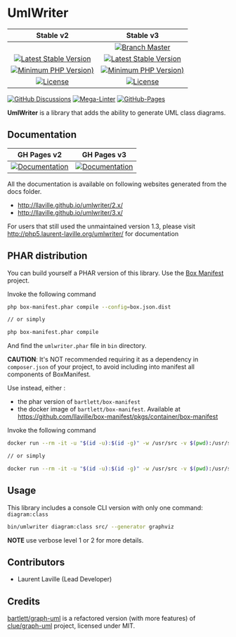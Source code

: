 <!-- markdownlint-disable MD013 -->
# UmlWriter

| Stable v2 | Stable v3 |
|:---------:|:---------:|
|           | [![Branch Master](https://img.shields.io/badge/branch-master-orange)](https://github.com/llaville/umlwriter) |
| [![Latest Stable Version](https://img.shields.io/badge/packagist-v2.1.1-blue)](https://packagist.org/packages/bartlett/umlwriter) | [![Latest Stable Version](https://img.shields.io/packagist/v/bartlett/umlwriter)](https://packagist.org/packages/bartlett/umlwriter)
| [![Minimum PHP Version)](https://img.shields.io/packagist/php-v/bartlett/umlwriter/2.x-dev)](https://php.net/supported-versions.php) | [![Minimum PHP Version)](https://img.shields.io/packagist/php-v/bartlett/umlwriter/3.x-dev)](https://php.net/supported-versions.php) |
| [![License](https://img.shields.io/packagist/l/bartlett/umlwriter)](https://github.com/llaville/umlwriter/blob/master/LICENSE) | [![License](https://img.shields.io/packagist/l/bartlett/umlwriter)](https://github.com/llaville/umlwriter/blob/master/LICENSE) |

[![GitHub Discussions](https://img.shields.io/github/discussions/llaville/umlwriter)](https://github.com/llaville/umlwriter/discussions)
[![Mega-Linter](https://github.com/llaville/umlwriter/actions/workflows/mega-linter.yml/badge.svg)](https://github.com/llaville/umlwriter/actions/workflows/mega-linter.yml)
[![GitHub-Pages](https://github.com/llaville/umlwriter/actions/workflows/gh-pages.yml/badge.svg)](https://github.com/llaville/umlwriter/actions/workflows/gh-pages.yml)

**UmlWriter** is a library that adds the ability to generate UML class diagrams.

## Documentation

| GH Pages v2 | GH Pages v3 |
|:-----------:|:-----------:|
| [![Documentation](https://img.shields.io/badge/documentation-v2.x-green)](https://github.com/llaville/umlwriter/tree/2.x/docs) | [![Documentation](https://img.shields.io/badge/documentation-v3.x-green)](https://github.com/llaville/umlwriter/tree/3.x/docs) |

All the documentation is available on following websites generated from the docs folder.

- <http://llaville.github.io/umlwriter/2.x/>
- <http://llaville.github.io/umlwriter/3.x/>

For users that still used the unmaintained version 1.3, please visit <http://php5.laurent-laville.org/umlwriter/> for documentation

## PHAR distribution

You can build yourself a PHAR version of this library. Use the [Box Manifest](https://github.com/llaville/box-manifest/) project.

Invoke the following command

```bash
php box-manifest.phar compile --config=box.json.dist

// or simply

php box-manifest.phar compile
```

And find the `umlwriter.phar` file in `bin` directory.

**CAUTION**: It's NOT recommended requiring it as a dependency in `composer.json` of your project,
to avoid including into manifest all components of BoxManifest.

Use instead, either :

- the phar version of `bartlett/box-manifest`
- the docker image of `bartlett/box-manifest`. Available at <https://github.com/llaville/box-manifest/pkgs/container/box-manifest>

Invoke the following command

```bash
docker run --rm -it -u "$(id -u):$(id -g)" -w /usr/src -v $(pwd):/usr/src ghcr.io/llaville/box-manifest:latest compile --config=box.json.dist

// or simply

docker run --rm -it -u "$(id -u):$(id -g)" -w /usr/src -v $(pwd):/usr/src ghcr.io/llaville/box-manifest:latest compile
```

## Usage

This library includes a console CLI version with only one command: `diagram:class`

```bash
bin/umlwriter diagram:class src/ --generator graphviz
```

**NOTE** use verbose level 1 or 2 for more details.

## Contributors

- Laurent Laville (Lead Developer)

## Credits

[bartlett/graph-uml](https://github.com/llaville/graph-uml) is a refactored version (with more features) of [clue/graph-uml](https://github.com/clue/graph-uml) project, licensed under MIT.
